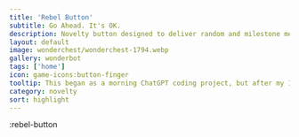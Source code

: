 ```yaml
---
title: 'Rebel Button'
subtitle: Go Ahead. It's OK.
description: Novelty button designed to deliver random and milestone messages with graffiti.
layout: default
image: wonderchest/wonderchest-1794.webp
gallery: wonderbot
tags: ['home']
icon: game-icons:button-finger
tooltip: This began as a morning ChatGPT coding project, but after my 11-year-old tapped it to 1000, I kept expanding. The final reward for this game should be a link to make and share your own buttons with custom milestones. In the interim, I would love to add an "I clicked the button to _____ and all I got was this lousy social link."
category: novelty
sort: highlight
---
```


:rebel-button
